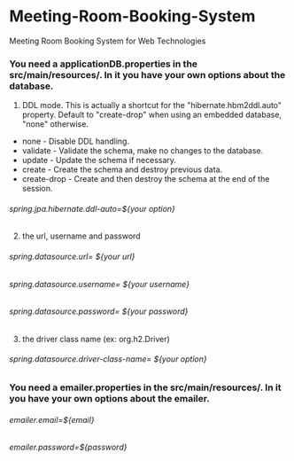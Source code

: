 # Meeting-Room-Booking-System
Meeting Room Booking System for Web Technologies

### You need a applicationDB.properties in the src/main/resources/. In it you have your own options about the database.

1. DDL mode. This is actually a shortcut for the "hibernate.hbm2ddl.auto" property. Default to "create-drop" when using an embedded database, "none" otherwise.  
- none - Disable DDL handling.
- validate - Validate the schema, make no changes to the database.
- update - Update the schema if necessary.
- create - Create the schema and destroy previous data.
- create-drop - Create and then destroy the schema at the end of the session.
###### spring.jpa.hibernate.ddl-auto=${your option}

2. the url, username and password
###### spring.datasource.url= ${your url}
###### spring.datasource.username= ${your username}
###### spring.datasource.password= ${your password}

3. the driver class name (ex: org.h2.Driver)
###### spring.datasource.driver-class-name= ${your option}


### You need a emailer.properties in the src/main/resources/. In it you have your own options about the emailer.

###### emailer.email=${email}
###### emailer.password=${password}